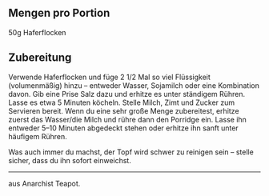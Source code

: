 ## Mengen pro Portion
50g Haferflocken

## Zubereitung
Verwende Haferflocken und füge 2 1/2 Mal so viel Flüssigkeit (volumenmäßig) hinzu – entweder Wasser, Sojamilch oder eine Kombination davon. Gib eine Prise Salz dazu und erhitze es unter ständigem Rühren. Lasse es etwa 5 Minuten köcheln. Stelle Milch, Zimt und Zucker zum Servieren bereit. Wenn du eine sehr große Menge zubereitest, erhitze zuerst das Wasser/die Milch und rühre dann den Porridge ein. Lasse ihn entweder 5–10 Minuten abgedeckt stehen oder erhitze ihn sanft unter häufigem Rühren. 

Was auch immer du machst, der Topf wird schwer zu reinigen sein – stelle sicher, dass du ihn sofort einweichst.

---
aus Anarchist Teapot.